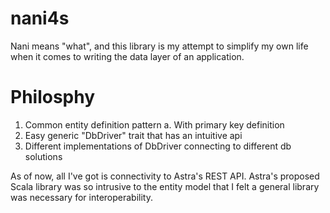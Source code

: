 # nani4s

Nani means "what", and this library is my attempt to simplify my own life when it comes to writing the data layer of an application. 

# Philosphy
1. Common entity definition pattern
  a. With primary key definition
2. Easy generic "DbDriver" trait that has an intuitive api
3. Different implementations of DbDriver connecting to different db solutions

As of now, all I've got is connectivity to Astra's REST API. Astra's proposed Scala library was so intrusive to the entity model that I felt a general library was necessary for interoperability. 
